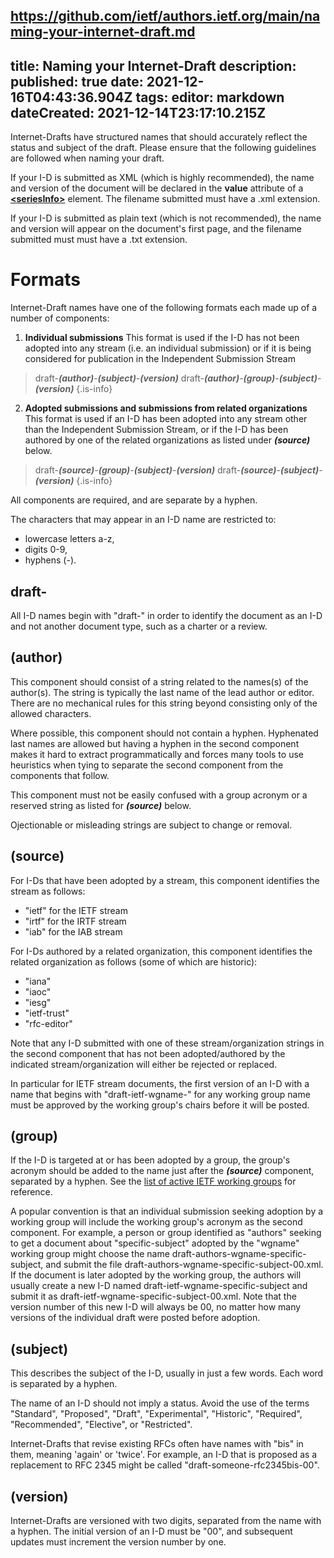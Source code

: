 ## https://github.com/ietf/authors.ietf.org/main/naming-your-internet-draft.md
title: Naming your Internet-Draft
description: 
published: true
date: 2021-12-16T04:43:36.904Z
tags: 
editor: markdown
dateCreated: 2021-12-14T23:17:10.215Z
---

Internet-Drafts have structured names that should accurately reflect the status and subject of the draft.  Please ensure that the following guidelines are followed when naming your draft.

If your I-D is submitted as XML (which is highly recommended), the name and version of the document will be declared in the **value** attribute of a [**\<seriesInfo\>**](https://authors.ietf.org/en/rfcxml-vocabulary#seriesinfo) element. The filename submitted must have a .xml extension.

If your I-D is submitted as plain text (which is not recommended), the name and version will appear on the document's first page, and the filename submitted must must have a .txt extension.

# Formats
Internet-Draft names have one of the following formats each made up of a number of components:

1. **Individual submissions**
   This format is used if the I-D has not been adopted into any stream (i.e. an individual submission) or if it is being considered for publication in the Independent Submission Stream
  
> draft-***(author)***-***(subject)***-***(version)***
> draft-***(author)***-***(group)***-***(subject)***-***(version)***
{.is-info}

2. **Adopted submissions and submissions from related organizations**
   This format is used if an I-D has been adopted into any stream other than the Independent Submission Stream, or if the I-D has been authored by one of the related organizations as listed under ***(source)*** below.

> draft-***(source)***-***(group)***-***(subject)***-***(version)***
> draft-***(source)***-***(subject)***-***(version)***
{.is-info}

All components are required, and are separate by a hyphen.

The characters that may appear in an I-D name are restricted to:
* lowercase letters a-z,
* digits 0-9,
* hyphens (-).

## draft-
All I-D names begin with "draft-" in order to identify the document as an I-D and not another document type, such as a charter or a review.

## (author)
This component should consist of a string related to the names(s) of the author(s). The string is typically the last name of the lead author or editor. There are no mechanical rules for this string beyond consisting only of the allowed characters.

Where possible, this component should not contain a hyphen. Hyphenated last names are allowed but having a hyphen in the second component makes it hard to extract programmatically and forces many tools to use heuristics when tying to separate the second component from the components that follow.

This component must not be easily confused with a group acronym or a reserved string as listed for ***(source)*** below.

Ojectionable or misleading strings are subject to change or removal.

## (source)
For I-Ds that have been adopted by a stream, this component identifies the stream as follows:

* "ietf" for the IETF stream
* "irtf" for the IRTF stream
* "iab" for the IAB stream

For I-Ds authored by a related organization, this component identifies the related organization as follows (some of which are historic):

* "iana"
* "iaoc"
* "iesg"
* "ietf-trust"
* "rfc-editor"

Note that any I-D submitted with one of these stream/organization strings in the second component that has not been adopted/authored by the indicated stream/organization will either be rejected or replaced.

In particular for IETF stream documents, the first version of an I-D with a name that begins with "draft-ietf-wgname-" for any working group name must be approved by the working group's chairs before it will be posted.

## (group)
If the I-D is targeted at or has been adopted by a group, the group's acronym should be added to the name just after the ***(source)*** component, separated by a hyphen. See the [list of active IETF working groups](https://datatracker.ietf.org/wg/) for reference.

A popular convention is that an individual submission seeking adoption by a working group will include the working group's acronym as the second component. For example, a person or group identified as "authors" seeking to get a document about "specific-subject" adopted by the "wgname" working group might choose the name draft-authors-wgname-specific-subject, and submit the file draft-authors-wgname-specific-subject-00.xml. If the document is later adopted by the working group, the authors will usually create a new I-D named draft-ietf-wgname-specific-subject and submit it as draft-ietf-wgname-specific-subject-00.xml. Note that the version number of this new I-D will always be 00, no matter how many versions of the individual draft were posted before adoption.

## (subject)
This describes the subject of the I-D, usually in just a few words. Each word is separated by a hyphen.

The name of an I-D should not imply a status. Avoid the use of the terms "Standard", "Proposed", "Draft", "Experimental", "Historic", "Required", "Recommended", "Elective", or "Restricted".

Internet-Drafts that revise existing RFCs often have names with "bis" in them, meaning 'again' or 'twice'. For example, an I-D that is proposed as a replacement to RFC 2345 might be called "draft-someone-rfc2345bis-00".

## (version)
Internet-Drafts are versioned with two digits, separated from the name with a hyphen. The initial version of an I-D must be "00", and subsequent updates must increment the version number by one.
